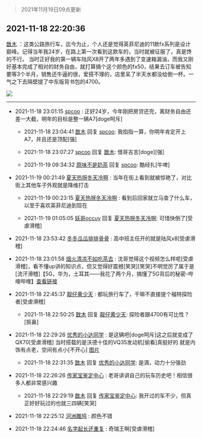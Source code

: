 > 2021年11月19日09点更新
<link rel="stylesheet" href="https://cdn.jsdelivr.net/gh/taotie6/sampleJSON@main/css/photo_show.css">
<meta name="referrer" content="no-referrer" />


 ## 2021-11-18 22:20:36 

 [㪚木](https://www.coolapk.com/feed/31563584?shareKey=NTFlZmFiMDUzZWVlNjE5Njc4MzU~) ：这类公路旅行车，迄今为止，个人还是觉得英菲尼迪的11款fx系列是设计巅峰。记得当年我24岁，在路上第一次看到这款车的，当时就被征服了，真是馋的不行。
当时正好我的第一辆车陆风X8开了两年多遇到了变速箱漏油，而我又刚好基本完成了相对的财务自由，就打算搞个这个颜色的fx50<!--break-->，结果去订车被告知要等3个半月，销售还牛逼的很，爱搭不理的，店里呆了半天水都没给倒一杯。一气之下去隔壁提了中东版背书包的4700。 

<div class="album">
<img class="img-item" src="http://image.coolapk.com/feed/2021/1118/22/1081091_a9d6f51d_5235_6004_747@800x1800.png" />
</div>

 ------- 

- 2021-11-18 23:01:15 [spcoo](uid=3035606) : 正好24岁，今年刚把房贷还完，离财务自由还差一大截，明年的目标是整一辆A7[doge呵斥] 

    - 2021-11-18 23:04:41 [㪚木](uid=1081091) 回复 [spcoo](uid=3035606): 我掐指一算，你明年肯定开上A7，并且还是顶配[强] 

    - 2021-11-18 23:07:27 [spcoo](uid=3035606) 回复 [㪚木](uid=1081091): 借哥吉言[doge][强] 

    - 2021-11-19 09:34:32 [原味不是奶茶](uid=1124563) 回复 [spcoo](uid=3035606): 酷经扎[牛啤] 

- 2021-11-19 00:21:49 [夏天热呀冬天冷啊](uid=3688557) : 当年在街上看到就被惊艳了，对比街上其他车子外观就是降维打击 

    - 2021-11-19 00:23:15 [夏天热呀冬天冷啊](uid=3688557) : 看到后回家就立马查了什么车，以至于喜欢英菲尼迪到现在 

    - 2021-11-19 01:05:05 [妖哥occuy](uid=1388591) 回复 [夏天热呀冬天冷啊](uid=3688557): 可惜快倒了[受虐滑稽] 

- 2021-11-18 23:53:42 [冬冬瓜瓜排排骨骨](uid=3463204) : 高中班主任开的就是陆风x8[受虐滑稽] 

- 2021-11-18 23:01:58 [烟火清凉不如吃茶去](uid=4279524) : 沈哥觉得这个视频怎么样呢[受虐滑稽]，看不懂up讲的知识点，但又觉得好震撼[笑哭][笑哭]不明觉厉了属于是[流汗滑稽]【5G，华为，土耳其——我花了两个月，搞懂了5G背后的秘密-哔哩哔哩】<a class="feed-link-url" href="https://b23.tv/0oRa7OQ" title="https://b23.tv/0oRa7OQ" target="_blank" rel="nofollow">查看链接</a> 

- 2021-11-18 22:45:37 [靓仔黄少天](uid=1708269) : 都玩旅行车了，干嘛不直接提个福特探险者[受虐滑稽] 

    - 2021-11-18 22:50:25 [㪚木](uid=1081091) 回复 [靓仔黄少天](uid=1708269): 探险者跟4700有可比性？[抠鼻] 

- 2021-11-18 22:29:26 [优秀的小达同学](uid=3114536) : 是这辆吧[doge呵斥]这之后就变成了QX70[受虐滑稽]
当时搭载的是沃德十佳的VQ35发动机[偷看]真挺好的 就是内饰有点老，空间有点小[不开心] [图片](http://image.coolapk.com/feed/2021/1118/22/3114536_b8514b62_5765_6291_644@1024x683.jpeg)

    - 2021-11-18 22:31:35 [㪚木](uid=1081091) 回复 [优秀的小达同学](uid=3114536): 是滴，动力十分强劲 

- 2021-11-18 22:26:26 [传家宝鉴定中心](uid=1537223) : 老哥讲讲自己的玩车历史吧！相信很多人都非常感兴趣 

    - 2021-11-18 22:29:19 [㪚木](uid=1081091) 回复 [传家宝鉴定中心](uid=1537223): 我开过的车不少，但真正好好玩过的也就三四辆[笑哭] 

- 2021-11-18 22:25:12 [河洲雎鸠](uid=2306101) : 颜色不错 

- 2021-11-18 22:24:46 [名字起长还重复](uid=485854) : 奇瑞王啊[受虐滑稽] 

